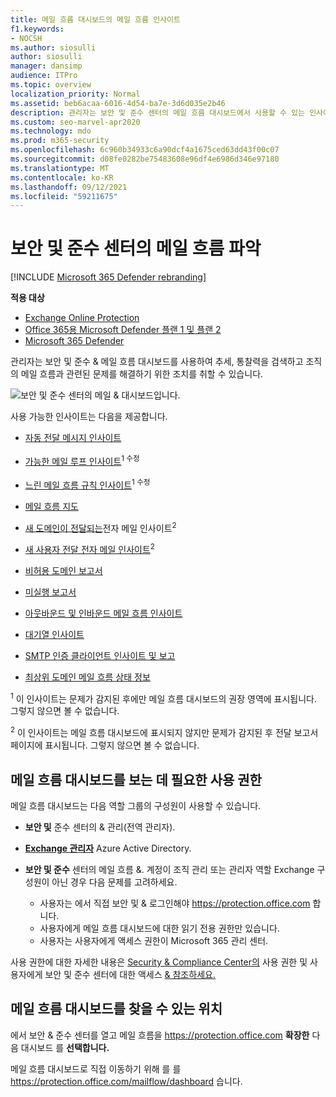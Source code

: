 ```yaml
---
title: 메일 흐름 대시보드의 메일 흐름 인사이트
f1.keywords:
- NOCSH
ms.author: siosulli
author: siosulli
manager: dansimp
audience: ITPro
ms.topic: overview
localization_priority: Normal
ms.assetid: beb6acaa-6016-4d54-ba7e-3d6d035e2b46
description: 관리자는 보안 및 준수 센터의 메일 흐름 대시보드에서 사용할 수 있는 인사이트 및 & 있습니다.
ms.custom: seo-marvel-apr2020
ms.technology: mdo
ms.prod: m365-security
ms.openlocfilehash: 6c960b34933c6a90dcf4a1675ced63dd43f00c07
ms.sourcegitcommit: d08fe0282be75483608e96df4e6986d346e97180
ms.translationtype: MT
ms.contentlocale: ko-KR
ms.lasthandoff: 09/12/2021
ms.locfileid: "59211675"
---
```

# <a name="mail-flow-insights-in-the-security--compliance-center"></a>보안 및 준수 센터의 메일 흐름 파악

[!INCLUDE [Microsoft 365 Defender rebranding](../includes/microsoft-defender-for-office.md)]

**적용 대상**
- [Exchange Online Protection](exchange-online-protection-overview.md)
- [Office 365용 Microsoft Defender 플랜 1 및 플랜 2](defender-for-office-365.md)
- [Microsoft 365 Defender](../defender/microsoft-365-defender.md)

관리자는 보안 및 준수 & 메일 흐름 대시보드를 사용하여 추세, 통찰력을 검색하고 조직의 메일 흐름과 관련된 문제를 해결하기 위한 조치를 취할 수 있습니다.

![보안 및 준수 센터의 메일 & 대시보드입니다.](../../media/mail-flow-dashboard-v2.png)

사용 가능한 인사이트는 다음을 제공합니다.

- [자동 전달 메시지 인사이트](mfi-auto-forwarded-messages-report.md)

- [가능한 메일 루프 인사이트](mfi-mail-loop-insight.md)<sup>1 수정</sup>

- [느린 메일 흐름 규칙 인사이트](mfi-slow-mail-flow-rules-insight.md)<sup>1 수정</sup>

- [메일 흐름 지도](mfi-mail-flow-map-report.md)

- [새 도메인이 전달되는](mfi-new-domains-being-forwarded-email.md)전자 메일 인사이트<sup>2</sup>

- [새 사용자 전달 전자 메일 인사이트](mfi-new-users-forwarding-email.md)<sup>2</sup>

- [비허용 도메인 보고서](mfi-non-accepted-domain-report.md)

- [미실행 보고서](mfi-non-delivery-report.md)

- [아웃바운드 및 인바운드 메일 흐름 인사이트](mfi-outbound-and-inbound-mail-flow.md)

- [대기열 인사이트](mfi-queue-alerts-and-queues.md)

- [SMTP 인증 클라이언트 인사이트 및 보고](mfi-smtp-auth-clients-report.md)

- [최상위 도메인 메일 흐름 상태 정보](mfi-domain-mail-flow-status-insight.md)

<sup>1</sup> 이 인사이트는 문제가 감지된 후에만 메일 흐름 대시보드의 권장 영역에 표시됩니다.  그렇지 않으면 볼 수 없습니다.

<sup>2</sup> 이 인사이트는 메일 흐름 대시보드에 표시되지 않지만 [](view-mail-flow-reports.md#forwarding-report) 문제가 감지된 후 전달 보고서 페이지에 표시됩니다. 그렇지 않으면 볼 수 없습니다.

## <a name="permissions-required-to-view-the-mail-flow-dashboard"></a>메일 흐름 대시보드를 보는 데 필요한 사용 권한

메일 흐름 대시보드는 다음 역할 그룹의 구성원이 사용할 수 있습니다.

- **보안 및** 준수 센터의 & 관리(전역 관리자).

- **[Exchange 관리자](/azure/active-directory/roles/permissions-reference#exchange-administrator)** Azure Active Directory.

- **보안 및 준수** 센터의 메일 흐름 &. 계정이 조직 관리 또는 관리자 역할 Exchange 구성원이 아닌 경우 다음 문제를 고려하세요.
  - 사용자는 에서 직접 보안 및 & 로그인해야 <https://protection.office.com> 합니다.
  - 사용자에게 메일 흐름 대시보드에 대한 읽기 전용 권한만 있습니다.
  - 사용자는 사용자에게 액세스 권한이 Microsoft 365 관리 센터.

사용 권한에 대한 자세한 내용은 [Security & Compliance Center의](permissions-in-the-security-and-compliance-center.md) 사용 권한 및 사용자에게 보안 및 준수 센터에 대한 액세스 [& 참조하세요.](grant-access-to-the-security-and-compliance-center.md)

## <a name="where-to-find-the-mail-flow-dashboard"></a>메일 흐름 대시보드를 찾을 수 있는 위치

에서 보안 & 준수 센터를 열고 메일 흐름을 <https://protection.office.com> **확장한** 다음 대시보드 를 **선택합니다.**

메일 흐름 대시보드로 직접 이동하기 위해 를 를 <https://protection.office.com/mailflow/dashboard> 습니다.